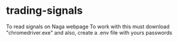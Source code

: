 # trading-signals
 To read signals on Naga webpage
 To work with this must download "chromedriver.exe" and also, create a .env file with yours passwords
